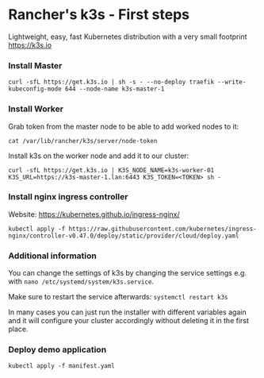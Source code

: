 # Rancher's k3s - First steps

Lightweight, easy, fast Kubernetes distribution with a very small footprint
https://k3s.io

### Install Master

```
curl -sfL https://get.k3s.io | sh -s - --no-deploy traefik --write-kubeconfig-mode 644 --node-name k3s-master-1
```

### Install Worker

Grab token from the master node to be able to add worked nodes to it:

```
cat /var/lib/rancher/k3s/server/node-token
```

Install k3s on the worker node and add it to our cluster:

```
curl -sfL https://get.k3s.io | K3S_NODE_NAME=k3s-worker-01 K3S_URL=https://k3s-master-1.lan:6443 K3S_TOKEN=<TOKEN> sh -
```

### Install nginx ingress controller

Website: https://kubernetes.github.io/ingress-nginx/

```
kubectl apply -f https://raw.githubusercontent.com/kubernetes/ingress-nginx/controller-v0.47.0/deploy/static/provider/cloud/deploy.yaml
```

### Additional information

You can change the settings of k3s by changing the service settings e.g. with `nano /etc/systemd/system/k3s.service`.

Make sure to restart the service afterwards: `systemctl restart k3s`

In many cases you can just run the installer with different variables again and it will configure your cluster accordingly without deleting it in the first place.

### Deploy demo application

`kubectl apply -f manifest.yaml`

